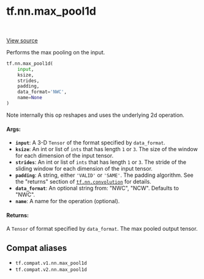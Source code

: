 <div itemscope itemtype="http://developers.google.com/ReferenceObject">
<meta itemprop="name" content="tf.nn.max_pool1d" />
<meta itemprop="path" content="Stable" />
</div>

# tf.nn.max_pool1d

<!-- Insert buttons and diff -->

<table class="tfo-notebook-buttons tfo-api" align="left">
</table>

<a target="_blank" href="/code/stable/tensorflow/python/ops/nn_ops.py">View source</a>



Performs the max pooling on the input.

``` python
tf.nn.max_pool1d(
    input,
    ksize,
    strides,
    padding,
    data_format='NWC',
    name=None
)
```



<!-- Placeholder for "Used in" -->

Note internally this op reshapes and uses the underlying 2d operation.

#### Args:


* <b>`input`</b>: A 3-D `Tensor` of the format specified by `data_format`.
* <b>`ksize`</b>: An int or list of `ints` that has length `1` or `3`. The size of the
  window for each dimension of the input tensor.
* <b>`strides`</b>: An int or list of `ints` that has length `1` or `3`. The stride of
  the sliding window for each dimension of the input tensor.
* <b>`padding`</b>: A string, either `'VALID'` or `'SAME'`. The padding algorithm. See
  the "returns" section of <a href="../../tf/nn/convolution.md"><code>tf.nn.convolution</code></a> for details.
* <b>`data_format`</b>: An optional string from: "NWC", "NCW". Defaults to "NWC".
* <b>`name`</b>: A name for the operation (optional).


#### Returns:

A `Tensor` of format specified by `data_format`.
The max pooled output tensor.


## Compat aliases

* `tf.compat.v1.nn.max_pool1d`
* `tf.compat.v2.nn.max_pool1d`

